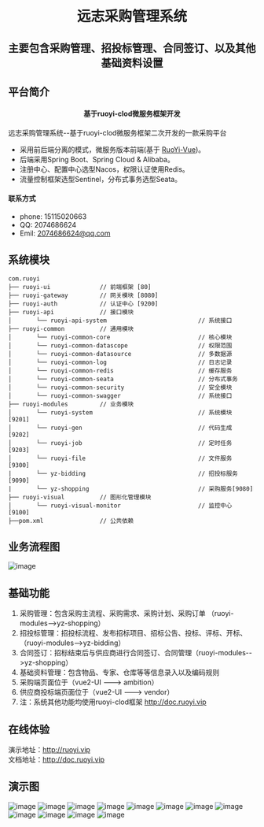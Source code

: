 

<h1 align="center" style="margin: 30px 0 30px; font-weight: bold;">远志采购管理系统</h1>
<h2 align="center">主要包含采购管理、招投标管理、合同签订、以及其他基础资料设置</h2>

## 平台简介
<h4 align="center">基于ruoyi-clod微服务框架开发</h4>

远志采购管理系统--基于ruoyi-clod微服务框架二次开发的一款采购平台

* 采用前后端分离的模式，微服务版本前端(基于 [RuoYi-Vue](https://gitee.com/y_project/RuoYi-Vue))。
* 后端采用Spring Boot、Spring Cloud & Alibaba。
* 注册中心、配置中心选型Nacos，权限认证使用Redis。
* 流量控制框架选型Sentinel，分布式事务选型Seata。

#### 联系方式
* phone: 15115020663
* QQ: 2074686624
* Emil: 2074686624@qq.com

## 系统模块

~~~
com.ruoyi     
├── ruoyi-ui              // 前端框架 [80]
├── ruoyi-gateway         // 网关模块 [8080]
├── ruoyi-auth            // 认证中心 [9200]
├── ruoyi-api             // 接口模块
│       └── ruoyi-api-system                          // 系统接口
├── ruoyi-common          // 通用模块
│       └── ruoyi-common-core                         // 核心模块
│       └── ruoyi-common-datascope                    // 权限范围
│       └── ruoyi-common-datasource                   // 多数据源
│       └── ruoyi-common-log                          // 日志记录
│       └── ruoyi-common-redis                        // 缓存服务
│       └── ruoyi-common-seata                        // 分布式事务
│       └── ruoyi-common-security                     // 安全模块
│       └── ruoyi-common-swagger                      // 系统接口
├── ruoyi-modules         // 业务模块
│       └── ruoyi-system                              // 系统模块 [9201]
│       └── ruoyi-gen                                 // 代码生成 [9202]
│       └── ruoyi-job                                 // 定时任务 [9203]
│       └── ruoyi-file                                // 文件服务 [9300]
|       └── yz-bidding                       	      // 招投标服务[9090]
|       └── yz-shopping                        	      // 采购服务[9080]
├── ruoyi-visual          // 图形化管理模块
│       └── ruoyi-visual-monitor                      // 监控中心 [9100]
├──pom.xml                // 公共依赖
~~~

## 业务流程图
![image](https://github.com/zhangyew/Ambition_PMS/assets/103418184/a7faea1a-ae8e-41a9-84a2-c5a806328034)

## 基础功能

1.  采购管理：包含采购主流程、采购需求、采购计划、采购订单 （ruoyi-modules-->yz-shopping）
2.  招投标管理：招投标流程、发布招标项目、招标公告、投标、评标、开标、（ruoyi-modules-->yz-bidding）
3.  合同签订：招标结束后与供应商进行合同签订、合同管理（ruoyi-modules-->yz-shopping）
4.  基础资料管理：包含物品、专家、仓库等等信息录入以及编码规则
5.  采购端页面位于（vue2-UI ---> ambition）
6.  供应商投标端页面位于（vue2-UI ---> vendor）
7.  注：系统其他功能均使用ruoyi-clod框架 http://doc.ruoyi.vip

## 在线体验

演示地址：http://ruoyi.vip  
文档地址：http://doc.ruoyi.vip

## 演示图
![image](https://github.com/zhangyew/Ambition_PMS/assets/103418184/2149c735-becf-4c05-ac02-d5b72352774e)
![image](https://github.com/zhangyew/Ambition_PMS/assets/103418184/f77eacd6-ef79-4697-a4bd-7df7db1cbfad)
![image](https://github.com/zhangyew/Ambition_PMS/assets/103418184/aa709840-f295-402b-81e2-99526b022743)
![image](https://github.com/zhangyew/Ambition_PMS/assets/103418184/f51624c2-0953-41c6-bc8e-0ae1a8971f90)
![image](https://github.com/zhangyew/Ambition_PMS/assets/103418184/e6caa79b-9f07-40c5-af18-0464ac33d12b)
![image](https://github.com/zhangyew/Ambition_PMS/assets/103418184/e0ded410-468c-4776-99e8-bc5706856101)
![image](https://github.com/zhangyew/Ambition_PMS/assets/103418184/6ad38db8-7063-4003-8a7e-69f5f55961f9)
![image](https://github.com/zhangyew/Ambition_PMS/assets/103418184/52c35aa1-ccad-4f43-85f8-6c317f7691a1)
![image](https://github.com/zhangyew/Ambition_PMS/assets/103418184/93d6d252-8dc5-41f7-9cbb-3e1bc2581627)
![image](https://github.com/zhangyew/Ambition_PMS/assets/103418184/25ff5927-70ab-42ad-97e2-24d06bc359e1)
![image](https://github.com/zhangyew/Ambition_PMS/assets/103418184/f5c5f81b-f8c5-4aea-b9a4-6cbf370e98b2)
![image](https://github.com/zhangyew/Ambition_PMS/assets/103418184/f71a1f8c-1737-4649-a590-27f4f6633411)


